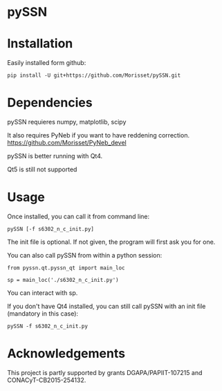 # pySSN


Installation
=======

Easily installed form github:

`pip install -U git+https://github.com/Morisset/pySSN.git`

Dependencies
=========

pySSN requieres numpy, matplotlib, scipy

It also requires PyNeb if you want to have reddening correction. https://github.com/Morisset/PyNeb_devel

pySSN is better running with Qt4.

Qt5 is still not supported

Usage
====

Once installed, you can call it from command line:

`pySSN [-f s6302_n_c_init.py]`

The init file is optional. If not given, the program will first ask you for one.

You can also call pySSN from within a python session:

`from pyssn.qt.pyssn_qt import main_loc`

`sp = main_loc('./s6302_n_c_init.py')`

You can interact with sp.


If you don't have Qt4 installed, you can still call pySSN with an init file (mandatory in this case):

`pySSN -f s6302_n_c_init.py`

Acknowledgements
================

This project is partly supported by grants DGAPA/PAPIIT-107215 and CONACyT-CB2015-254132.
